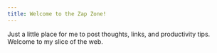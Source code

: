 ```yaml
---
title: Welcome to the Zap Zone!
---
```


Just a little place for me to post thoughts, links, and productivity tips. Welcome to my slice of the web.

